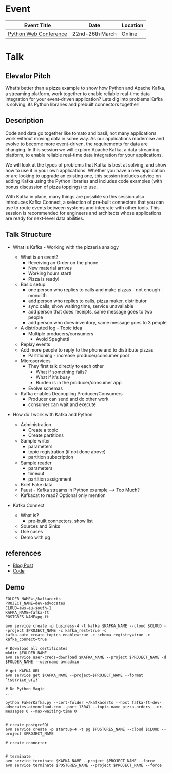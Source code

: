# Event

|Event Title|Date|Location|
|---|---|---|
|[Python Web Conference](ttps://pythonwebconference.com/) | 22nd-26th March | Online |

# Talk

## Elevator Pitch
What’s better than a pizza example to show how Python and Apache Kafka, a streaming platform, work together to enable reliable real-time data integration for your event-driven application? Lets dig into problems Kafka is solving, its Python libraries and prebuilt connectors together!

## Description
Code and data go together like tomato and basil; not many applications work without moving data in some way. As our applications modernise and evolve to become more event-driven, the requirements for data are changing. In this session we will explore Apache Kafka, a data streaming platform, to enable reliable real-time data integration for your applications.

We will look at the types of problems that Kafka is best at solving, and show how to use it in your own applications. Whether you have a new application or are looking to upgrade an existing one, this session includes advice on adding Kafka using the Python libraries and includes code examples (with bonus discussion of pizza toppings) to use.

With Kafka in place, many things are possible so this session also introduces Kafka Connect, a selection of pre-built connectors that you can use to route events between systems and integrate with other tools. This session is recommended for engineers and architects whose applications are ready for next-level data abilities.

## Talk Structure

* What is Kafka - Working with the pizzeria analogy
  * What is an event?
    * Receiving an Order on the phone
    * New material arrives
    * Working hours start!
    * Pizza is ready!
  * Basic setup:
    * one person who replies to calls and make pizzas - not enough - monolith
    * add person who replies to calls, pizza maker, distributor
    * sync calls, show waiting time, service unavailable
    * add person that does receipts, same message goes to two people
    * add person who does inventory, same message goes to 3 people
  * A distributed log - Topic idea
    * Multiple producers/consumers   
      * Avoid Spaghetti
  * Replay events
  * Add more people to reply to the phone and to distribute pizzas
    * Partitioning - increase producer/consumer pool
  * Microservices
    * They first talk directly to each other
      * What if something fails?
      * What if it's busy
      * Burden is in the producer/consumer app   
    * Evolve schemas   
  * Kafka enables Decoupling Producer/Consumers
    * Producer can send and do other work
    * consumer can wait and execute

* How do I work with Kafka and Python
  * Administration
    * Create a topic
    * Create partitions
  * Sample writer
    * parameters
    * topic registration (if not done above)
    * partition subscription
  * Sample reader
    * parameters
    * timeout
    * partition assignment
  * Brief Fake data
  * Faust - Kafka streams in Python example --> Too Much?
  * Kafkacat to read? Optional only mention

* Kafka Connect
  * What is?
    * pre-built connectors, show list
  * Sources and Sinks
  * Use cases
  * Demo with pg

## references

* [Blog Post](https://github.com/aiven/blog-posts/tree/ft_python_fake_producer/2021/01/python_fake_producer)
* [Code](https://github.com/aiven/kafka-python-fake-data-producer)


## Demo

```
FOLDER_NAME=~/kafkacerts
PROJECT_NAME=dev-advocates
CLOUD=aws-eu-south-1
KAFKA_NAME=fafka-ft
POSTGRES_NAME=pg-ft

avn service create -p business-4 -t kafka $KAFKA_NAME --cloud $CLOUD --project $PROJECT_NAME -c kafka_rest=true -c kafka.auto_create_topics_enable=true -c schema_registry=true -c kafka_connect=true

# Download all certificates
mkdir $FOLDER_NAME
avn service user-creds-download $KAFKA_NAME --project $PROJECT_NAME -d $FOLDER_NAME --username avnadmin

# get KAFKA URL
avn service get $KAFKA_NAME --project=$PROJECT_NAME --format '{service_uri}'

# Do Python Magic
...

python FakerKafka.py --cert-folder ~/kafkacerts --host fafka-ft-dev-advocates.aivencloud.com --port 13041 --topic-name pizza-orders --nr-messages 0 --max-waiting-time 0


# create postgreSQL
avn service create -p startup-4 -t pg $POSTGRES_NAME --cloud $CLOUD --project $PROJECT_NAME

# create connector


# terminate
avn service terminate $KAFKA_NAME --project $PROJECT_NAME --force
avn service terminate $POSTGRES_NAME --project $PROJECT_NAME --force
```
